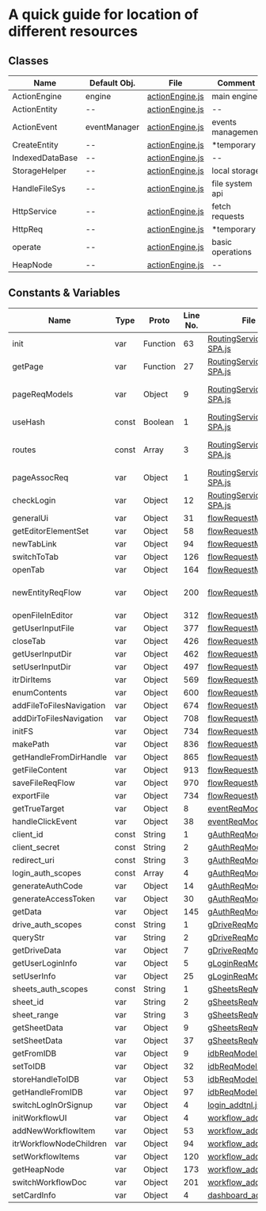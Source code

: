 # A quick guide for location of different resources

## Classes

| Name            | Default Obj. | File                                          | Comment           |
| --------------- | ------------ | --------------------------------------------- | ----------------- |
| ActionEngine    | engine       | [actionEngine.js](./function/actionEngine.js) | main engine       |
| ActionEntity    | --           | [actionEngine.js](./function/actionEngine.js) | --                |
| ActionEvent     | eventManager | [actionEngine.js](./function/actionEngine.js) | events management |
| CreateEntity    | --           | [actionEngine.js](./function/actionEngine.js) | \*temporary       |
| IndexedDataBase | --           | [actionEngine.js](./function/actionEngine.js) | --                |
| StorageHelper   | --           | [actionEngine.js](./function/actionEngine.js) | local storage     |
| HandleFileSys   | --           | [actionEngine.js](./function/actionEngine.js) | file system api   |
| HttpService     | --           | [actionEngine.js](./function/actionEngine.js) | fetch requests    |
| HttpReq         | --           | [actionEngine.js](./function/actionEngine.js) | \*temporary       |
| operate         | --           | [actionEngine.js](./function/actionEngine.js) | basic operations  |
| HeapNode        | --           | [actionEngine.js](./function/actionEngine.js) | --                |

## Constants & Variables

| Name                     | Type  | Proto    | Line No. | File                                                                    | Comment              |
| ------------------------ | ----- | -------- | -------- | ----------------------------------------------------------------------- | -------------------- |
| init                     | var   | Function | 63       | [RoutingService-SPA.js](./function/RoutingService-SPA.js)               | initiation           |
| getPage                  | var   | Function | 27       | [RoutingService-SPA.js](./function/RoutingService-SPA.js)               | --                   |
| pageReqModels            | var   | Object   | 9        | [RoutingService-SPA.js](./function/RoutingService-SPA.js)               | pageUI-route mapping |
| useHash                  | const | Boolean  | 1        | [RoutingService-SPA.js](./function/RoutingService-SPA.js)               | --                   |
| routes                   | const | Array    | 3        | [RoutingService-SPA.js](./function/RoutingService-SPA.js)               | possible page routes |
| pageAssocReq             | var   | Object   | 1        | [RoutingService-SPA.js](./function/RoutingService-SPA.js)               | --                   |
| checkLogin               | var   | Object   | 12       | [RoutingService-SPA.js](./function/RoutingService-SPA.js)               | --                   |
| generalUi                | var   | Object   | 31       | [flowRequestModels.js](./form/flow-request-models/flowRequestModels.js) | --                   |
| getEditorElementSet      | var   | Object   | 58       | [flowRequestModels.js](./form/flow-request-models/flowRequestModels.js) | --                   |
| newTabLink               | var   | Object   | 94       | [flowRequestModels.js](./form/flow-request-models/flowRequestModels.js) | --                   |
| switchToTab              | var   | Object   | 126      | [flowRequestModels.js](./form/flow-request-models/flowRequestModels.js) | --                   |
| openTab                  | var   | Object   | 164      | [flowRequestModels.js](./form/flow-request-models/flowRequestModels.js) | --                   |
| newEntityReqFlow         | var   | Object   | 200      | [flowRequestModels.js](./form/flow-request-models/flowRequestModels.js) | create new Entity    |
| openFileInEditor         | var   | Object   | 312      | [flowRequestModels.js](./form/flow-request-models/flowRequestModels.js) | --                   |
| getUserInputFile         | var   | Object   | 377      | [flowRequestModels.js](./form/flow-request-models/flowRequestModels.js) | --                   |
| closeTab                 | var   | Object   | 426      | [flowRequestModels.js](./form/flow-request-models/flowRequestModels.js) | --                   |
| getUserInputDir          | var   | Object   | 462      | [flowRequestModels.js](./form/flow-request-models/flowRequestModels.js) | --                   |
| setUserInputDir          | var   | Object   | 497      | [flowRequestModels.js](./form/flow-request-models/flowRequestModels.js) | --                   |
| itrDirItems              | var   | Object   | 569      | [flowRequestModels.js](./form/flow-request-models/flowRequestModels.js) | --                   |
| enumContents             | var   | Object   | 600      | [flowRequestModels.js](./form/flow-request-models/flowRequestModels.js) | --                   |
| addFileToFilesNavigation | var   | Object   | 674      | [flowRequestModels.js](./form/flow-request-models/flowRequestModels.js) | --                   |
| addDirToFilesNavigation  | var   | Object   | 708      | [flowRequestModels.js](./form/flow-request-models/flowRequestModels.js) | --                   |
| initFS                   | var   | Object   | 734      | [flowRequestModels.js](./form/flow-request-models/flowRequestModels.js) | --                   |
| makePath                 | var   | Object   | 836      | [flowRequestModels.js](./form/flow-request-models/flowRequestModels.js) | --                   |
| getHandleFromDirHandle   | var   | Object   | 865      | [flowRequestModels.js](./form/flow-request-models/flowRequestModels.js) | --                   |
| getFileContent           | var   | Object   | 913      | [flowRequestModels.js](./form/flow-request-models/flowRequestModels.js) | --                   |
| saveFileReqFlow          | var   | Object   | 970      | [flowRequestModels.js](./form/flow-request-models/flowRequestModels.js) | --                   |
| exportFile               | var   | Object   | 734      | [flowRequestModels.js](./form/flow-request-models/flowRequestModels.js) | --                   |
| getTrueTarget            | var   | Object   | 8        | [eventReqModels.js](./form/flow-request-models/eventReqModels.js)       | --                   |
| handleClickEvent         | var   | Object   | 38       | [eventReqModels.js](./form/flow-request-models/eventReqModels.js)       | --                   |
| client_id                | const | String   | 1        | [gAuthReqModels.js](./form/flow-request-models/gAuthReqModels.js)       | --                   |
| client_secret            | const | String   | 2        | [gAuthReqModels.js](./form/flow-request-models/gAuthReqModels.js)       | --                   |
| redirect_uri             | const | String   | 3        | [gAuthReqModels.js](./form/flow-request-models/gAuthReqModels.js)       | --                   |
| login_auth_scopes        | const | Array    | 4        | [gAuthReqModels.js](./form/flow-request-models/gAuthReqModels.js)       | --                   |
| generateAuthCode         | var   | Object   | 14       | [gAuthReqModels.js](./form/flow-request-models/gAuthReqModels.js)       | --                   |
| generateAccessToken      | var   | Object   | 30       | [gAuthReqModels.js](./form/flow-request-models/gAuthReqModels.js)       | --                   |
| getData                  | var   | Object   | 145      | [gAuthReqModels.js](./form/flow-request-models/gAuthReqModels.js)       | --                   |
| drive_auth_scopes        | const | String   | 1        | [gDriveReqModels.js](./form/flow-request-models/gDriveReqModels.js)     | --                   |
| queryStr                 | var   | String   | 2        | [gDriveReqModels.js](./form/flow-request-models/gDriveReqModels.js)     | --                   |
| getDriveData             | var   | Object   | 7        | [gDriveReqModels.js](./form/flow-request-models/gDriveReqModels.js)     | --                   |
| getUserLoginInfo         | var   | Object   | 5        | [gLoginReqModels.js](./form/flow-request-models/gLoginReqModels.js)     | --                   |
| setUserInfo              | var   | Object   | 25       | [gLoginReqModels.js](./form/flow-request-models/gLoginReqModels.js)     | --                   |
| sheets_auth_scopes       | const | String   | 1        | [gSheetsReqModels.js](./form/flow-request-models/gSheetsReqModels.js)   | --                   |
| sheet_id                 | var   | String   | 2        | [gSheetsReqModels.js](./form/flow-request-models/gSheetsReqModels.js)   | --                   |
| sheet_range              | var   | String   | 3        | [gSheetsReqModels.js](./form/flow-request-models/gSheetsReqModels.js)   | --                   |
| getSheetData             | var   | Object   | 9        | [gSheetsReqModels.js](./form/flow-request-models/gSheetsReqModels.js)   | --                   |
| setSheetData             | var   | Object   | 37       | [gSheetsReqModels.js](./form/flow-request-models/gSheetsReqModels.js)   | --                   |
| getFromIDB               | var   | Object   | 9        | [idbReqModels.js](./form/flow-request-models/idbReqModels.js)           | --                   |
| setToIDB                 | var   | Object   | 32       | [idbReqModels.js](./form/flow-request-models/idbReqModels.js)           | --                   |
| storeHandleToIDB         | var   | Object   | 53       | [idbReqModels.js](./form/flow-request-models/idbReqModels.js)           | --                   |
| getHandleFromIDB         | var   | Object   | 97       | [idbReqModels.js](./form/flow-request-models/idbReqModels.js)           | --                   |
| switchLogInOrSignup      | var   | Object   | 4        | [login_addtnl.js](./form/flow-request-models/login_addtnl.js)           | --                   |
| initWorkflowUI           | var   | Object   | 4        | [workflow_addtnl.js](./form/flow-request-models/workflow_addtnl.js)     | --                   |
| addNewWorkflowItem       | var   | Object   | 53       | [workflow_addtnl.js](./form/flow-request-models/workflow_addtnl.js)     | --                   |
| itrWorkflowNodeChildren  | var   | Object   | 94       | [workflow_addtnl.js](./form/flow-request-models/workflow_addtnl.js)     | --                   |
| setWorkflowItems         | var   | Object   | 120      | [workflow_addtnl.js](./form/flow-request-models/workflow_addtnl.js)     | --                   |
| getHeapNode              | var   | Object   | 173      | [workflow_addtnl.js](./form/flow-request-models/workflow_addtnl.js)     | --                   |
| switchWorkflowDoc        | var   | Object   | 201      | [workflow_addtnl.js](./form/flow-request-models/workflow_addtnl.js)     | --                   |
| setCardInfo              | var   | Object   | 4        | [dashboard_addtnl.js](./form/flow-request-models/dashboard_addtnl.js)   | --                   |
